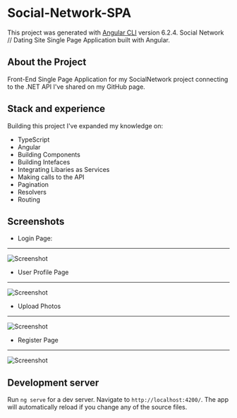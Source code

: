 # Social-Network-SPA
This project was generated with [Angular CLI](https://github.com/angular/angular-cli) version 6.2.4.
Social Network // Dating Site Single Page Application built with Angular.

## About the Project
Front-End Single Page Application for my SocialNetwork project connecting to the .NET API I've shared on my GitHub page.

## Stack and experience
Building this project I've expanded my knowledge on:
 
 * TypeScript   
 * Angular 
 * Building Components
 * Building Intefaces
 * Integrating Libaries as Services
 * Making calls to the API
 * Pagination
 * Resolvers
 * Routing
 
## Screenshots

 * Login Page:
 ---
![Screenshot](https://i.postimg.cc/W3wFwxY5/Screenshot-2019-02-19-at-14-57-35.png)

 * User Profile Page
 ---
![Screenshot](https://i.postimg.cc/Fzxy1YQs/Screenshot-2019-02-19-at-15-00-04.png)

 * Upload Photos
 ---
![Screenshot](https://i.postimg.cc/v87L0N6F/Screenshot-2019-02-19-at-15-00-49.png)

 * Register Page
 ---
![Screenshot](https://i.postimg.cc/brP0zQWB/Screenshot-2019-02-19-at-14-59-29.png)

## Development server
Run `ng serve` for a dev server. Navigate to `http://localhost:4200/`. The app will automatically reload if you change any of the source files.


